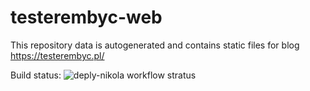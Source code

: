 # testerembyc-web

This repository data is autogenerated and contains static files for blog https://testerembyc.pl/

Build status: ![deply-nikola workflow stratus](https://github.com/mkusz/testerembyc/actions/workflows/deploy-nikola.yml/badge.svg)